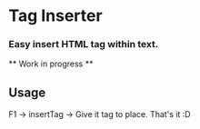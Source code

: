 # Tag Inserter
### Easy insert HTML tag within text.
** Work in progress ** 

## Usage
F1 -> insertTag -> Give it tag to place. That's it :D